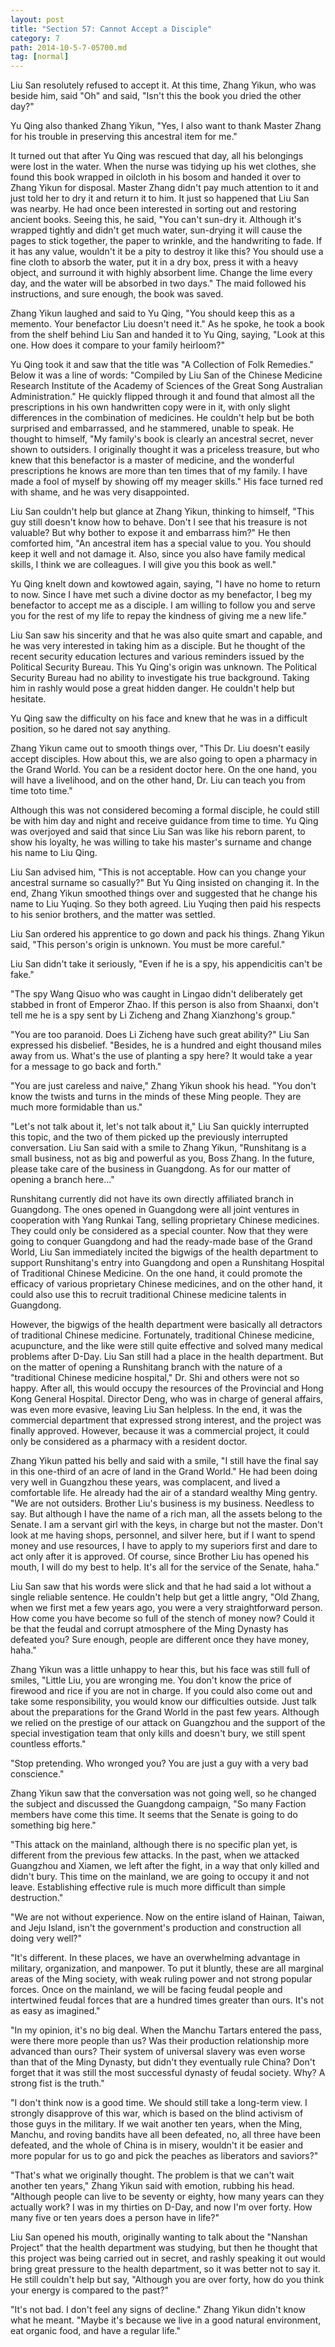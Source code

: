 ```yaml
---
layout: post
title: "Section 57: Cannot Accept a Disciple"
category: 7
path: 2014-10-5-7-05700.md
tag: [normal]
---
```


Liu San resolutely refused to accept it. At this time, Zhang Yikun, who was beside him, said "Oh" and said, "Isn't this the book you dried the other day?"

Yu Qing also thanked Zhang Yikun, "Yes, I also want to thank Master Zhang for his trouble in preserving this ancestral item for me."

It turned out that after Yu Qing was rescued that day, all his belongings were lost in the water. When the nurse was tidying up his wet clothes, she found this book wrapped in oilcloth in his bosom and handed it over to Zhang Yikun for disposal. Master Zhang didn't pay much attention to it and just told her to dry it and return it to him. It just so happened that Liu San was nearby. He had once been interested in sorting out and restoring ancient books. Seeing this, he said, "You can't sun-dry it. Although it's wrapped tightly and didn't get much water, sun-drying it will cause the pages to stick together, the paper to wrinkle, and the handwriting to fade. If it has any value, wouldn't it be a pity to destroy it like this? You should use a fine cloth to absorb the water, put it in a dry box, press it with a heavy object, and surround it with highly absorbent lime. Change the lime every day, and the water will be absorbed in two days." The maid followed his instructions, and sure enough, the book was saved.

Zhang Yikun laughed and said to Yu Qing, "You should keep this as a memento. Your benefactor Liu doesn't need it." As he spoke, he took a book from the shelf behind Liu San and handed it to Yu Qing, saying, "Look at this one. How does it compare to your family heirloom?"

Yu Qing took it and saw that the title was "A Collection of Folk Remedies." Below it was a line of words: "Compiled by Liu San of the Chinese Medicine Research Institute of the Academy of Sciences of the Great Song Australian Administration." He quickly flipped through it and found that almost all the prescriptions in his own handwritten copy were in it, with only slight differences in the combination of medicines. He couldn't help but be both surprised and embarrassed, and he stammered, unable to speak. He thought to himself, "My family's book is clearly an ancestral secret, never shown to outsiders. I originally thought it was a priceless treasure, but who knew that this benefactor is a master of medicine, and the wonderful prescriptions he knows are more than ten times that of my family. I have made a fool of myself by showing off my meager skills." His face turned red with shame, and he was very disappointed.

Liu San couldn't help but glance at Zhang Yikun, thinking to himself, "This guy still doesn't know how to behave. Don't I see that his treasure is not valuable? But why bother to expose it and embarrass him?" He then comforted him, "An ancestral item has a special value to you. You should keep it well and not damage it. Also, since you also have family medical skills, I think we are colleagues. I will give you this book as well."

Yu Qing knelt down and kowtowed again, saying, "I have no home to return to now. Since I have met such a divine doctor as my benefactor, I beg my benefactor to accept me as a disciple. I am willing to follow you and serve you for the rest of my life to repay the kindness of giving me a new life."

Liu San saw his sincerity and that he was also quite smart and capable, and he was very interested in taking him as a disciple. But he thought of the recent security education lectures and various reminders issued by the Political Security Bureau. This Yu Qing's origin was unknown. The Political Security Bureau had no ability to investigate his true background. Taking him in rashly would pose a great hidden danger. He couldn't help but hesitate.

Yu Qing saw the difficulty on his face and knew that he was in a difficult position, so he dared not say anything.

Zhang Yikun came out to smooth things over, "This Dr. Liu doesn't easily accept disciples. How about this, we are also going to open a pharmacy in the Grand World. You can be a resident doctor here. On the one hand, you will have a livelihood, and on the other hand, Dr. Liu can teach you from time toto time."

Although this was not considered becoming a formal disciple, he could still be with him day and night and receive guidance from time to time. Yu Qing was overjoyed and said that since Liu San was like his reborn parent, to show his loyalty, he was willing to take his master's surname and change his name to Liu Qing.

Liu San advised him, "This is not acceptable. How can you change your ancestral surname so casually?" But Yu Qing insisted on changing it. In the end, Zhang Yikun smoothed things over and suggested that he change his name to Liu Yuqing. So they both agreed. Liu Yuqing then paid his respects to his senior brothers, and the matter was settled.

Liu San ordered his apprentice to go down and pack his things. Zhang Yikun said, "This person's origin is unknown. You must be more careful."

Liu San didn't take it seriously, "Even if he is a spy, his appendicitis can't be fake."

"The spy Wang Qisuo who was caught in Lingao didn't deliberately get stabbed in front of Emperor Zhao. If this person is also from Shaanxi, don't tell me he is a spy sent by Li Zicheng and Zhang Xianzhong's group."

"You are too paranoid. Does Li Zicheng have such great ability?" Liu San expressed his disbelief. "Besides, he is a hundred and eight thousand miles away from us. What's the use of planting a spy here? It would take a year for a message to go back and forth."

"You are just careless and naive," Zhang Yikun shook his head. "You don't know the twists and turns in the minds of these Ming people. They are much more formidable than us."

"Let's not talk about it, let's not talk about it," Liu San quickly interrupted this topic, and the two of them picked up the previously interrupted conversation. Liu San said with a smile to Zhang Yikun, "Runshitang is a small business, not as big and powerful as you, Boss Zhang. In the future, please take care of the business in Guangdong. As for our matter of opening a branch here..."

Runshitang currently did not have its own directly affiliated branch in Guangdong. The ones opened in Guangdong were all joint ventures in cooperation with Yang Runkai Tang, selling proprietary Chinese medicines. They could only be considered as a special counter. Now that they were going to conquer Guangdong and had the ready-made base of the Grand World, Liu San immediately incited the bigwigs of the health department to support Runshitang's entry into Guangdong and open a Runshitang Hospital of Traditional Chinese Medicine. On the one hand, it could promote the efficacy of various proprietary Chinese medicines, and on the other hand, it could also use this to recruit traditional Chinese medicine talents in Guangdong.

However, the bigwigs of the health department were basically all detractors of traditional Chinese medicine. Fortunately, traditional Chinese medicine, acupuncture, and the like were still quite effective and solved many medical problems after D-Day. Liu San still had a place in the health department. But on the matter of opening a Runshitang branch with the nature of a "traditional Chinese medicine hospital," Dr. Shi and others were not so happy. After all, this would occupy the resources of the Provincial and Hong Kong General Hospital. Director Deng, who was in charge of general affairs, was even more evasive, leaving Liu San helpless. In the end, it was the commercial department that expressed strong interest, and the project was finally approved. However, because it was a commercial project, it could only be considered as a pharmacy with a resident doctor.

Zhang Yikun patted his belly and said with a smile, "I still have the final say in this one-third of an acre of land in the Grand World." He had been doing very well in Guangzhou these years, was complacent, and lived a comfortable life. He already had the air of a standard wealthy Ming gentry. "We are not outsiders. Brother Liu's business is my business. Needless to say. But although I have the name of a rich man, all the assets belong to the Senate. I am a servant girl with the keys, in charge but not the master. Don't look at me having shops, personnel, and silver here, but if I want to spend money and use resources, I have to apply to my superiors first and dare to act only after it is approved. Of course, since Brother Liu has opened his mouth, I will do my best to help. It's all for the service of the Senate, haha."

Liu San saw that his words were slick and that he had said a lot without a single reliable sentence. He couldn't help but get a little angry, "Old Zhang, when we first met a few years ago, you were a very straightforward person. How come you have become so full of the stench of money now? Could it be that the feudal and corrupt atmosphere of the Ming Dynasty has defeated you? Sure enough, people are different once they have money, haha."

Zhang Yikun was a little unhappy to hear this, but his face was still full of smiles, "Little Liu, you are wronging me. You don't know the price of firewood and rice if you are not in charge. If you could also come out and take some responsibility, you would know our difficulties outside. Just talk about the preparations for the Grand World in the past few years. Although we relied on the prestige of our attack on Guangzhou and the support of the special investigation team that only kills and doesn't bury, we still spent countless efforts."

"Stop pretending. Who wronged you? You are just a guy with a very bad conscience."

Zhang Yikun saw that the conversation was not going well, so he changed the subject and discussed the Guangdong campaign, "So many Faction members have come this time. It seems that the Senate is going to do something big here."

"This attack on the mainland, although there is no specific plan yet, is different from the previous few attacks. In the past, when we attacked Guangzhou and Xiamen, we left after the fight, in a way that only killed and didn't bury. This time on the mainland, we are going to occupy it and not leave. Establishing effective rule is much more difficult than simple destruction."

"We are not without experience. Now on the entire island of Hainan, Taiwan, and Jeju Island, isn't the government's production and construction all doing very well?"

"It's different. In these places, we have an overwhelming advantage in military, organization, and manpower. To put it bluntly, these are all marginal areas of the Ming society, with weak ruling power and not strong popular forces. Once on the mainland, we will be facing feudal people and intertwined feudal forces that are a hundred times greater than ours. It's not as easy as imagined."

"In my opinion, it's no big deal. When the Manchu Tartars entered the pass, were there more people than us? Was their production relationship more advanced than ours? Their system of universal slavery was even worse than that of the Ming Dynasty, but didn't they eventually rule China? Don't forget that it was still the most successful dynasty of feudal society. Why? A strong fist is the truth."

"I don't think now is a good time. We should still take a long-term view. I strongly disapprove of this war, which is based on the blind activism of those guys in the military. If we wait another ten years, when the Ming, Manchu, and roving bandits have all been defeated, no, all three have been defeated, and the whole of China is in misery, wouldn't it be easier and more popular for us to go and pick the peaches as liberators and saviors?"

"That's what we originally thought. The problem is that we can't wait another ten years," Zhang Yikun said with emotion, rubbing his head. "Although people can live to be seventy or eighty, how many years can they actually work? I was in my thirties on D-Day, and now I'm over forty. How many five or ten years does a person have in life?"

Liu San opened his mouth, originally wanting to talk about the "Nanshan Project" that the health department was studying, but then he thought that this project was being carried out in secret, and rashly speaking it out would bring great pressure to the health department, so it was better not to say it. He still couldn't help but say, "Although you are over forty, how do you think your energy is compared to the past?"

"It's not bad. I don't feel any signs of decline." Zhang Yikun didn't know what he meant. "Maybe it's because we live in a good natural environment, eat organic food, and have a regular life."